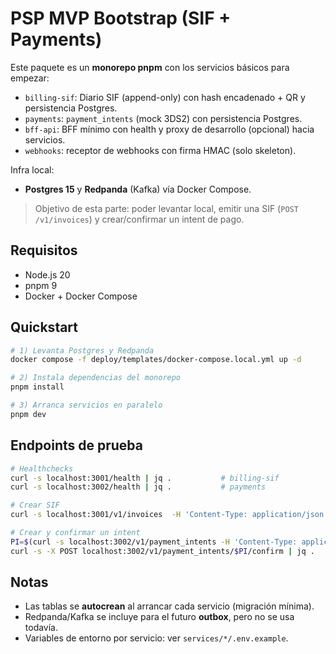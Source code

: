 # PSP MVP Bootstrap (SIF + Payments)

Este paquete es un **monorepo pnpm** con los servicios básicos para empezar:
- `billing-sif`: Diario SIF (append-only) con hash encadenado + QR y persistencia Postgres.
- `payments`: `payment_intents` (mock 3DS2) con persistencia Postgres.
- `bff-api`: BFF mínimo con health y proxy de desarrollo (opcional) hacia servicios.
- `webhooks`: receptor de webhooks con firma HMAC (solo skeleton).

Infra local:
- **Postgres 15** y **Redpanda** (Kafka) vía Docker Compose.

> Objetivo de esta parte: poder levantar local, emitir una SIF (`POST /v1/invoices`) y crear/confirmar un intent de pago.

## Requisitos
- Node.js 20
- pnpm 9
- Docker + Docker Compose

## Quickstart
```bash
# 1) Levanta Postgres y Redpanda
docker compose -f deploy/templates/docker-compose.local.yml up -d

# 2) Instala dependencias del monorepo
pnpm install

# 3) Arranca servicios en paralelo
pnpm dev
```

## Endpoints de prueba
```bash
# Healthchecks
curl -s localhost:3001/health | jq .           # billing-sif
curl -s localhost:3002/health | jq .           # payments

# Crear SIF
curl -s localhost:3001/v1/invoices  -H 'Content-Type: application/json'  -H 'Idempotency-Key: demo-1'  -d '{"merchant_id":"m1","series":"A","number":"0001","amount_cents":1234,"currency":"EUR"}' | jq .

# Crear y confirmar un intent
PI=$(curl -s localhost:3002/v1/payment_intents -H 'Content-Type: application/json'  -d '{"merchant_id":"m1","amount_cents":1999,"currency":"EUR"}' | jq -r .id)
curl -s -X POST localhost:3002/v1/payment_intents/$PI/confirm | jq .
```

## Notas
- Las tablas se **autocrean** al arrancar cada servicio (migración mínima).
- Redpanda/Kafka se incluye para el futuro **outbox**, pero no se usa todavía.
- Variables de entorno por servicio: ver `services/*/.env.example`.